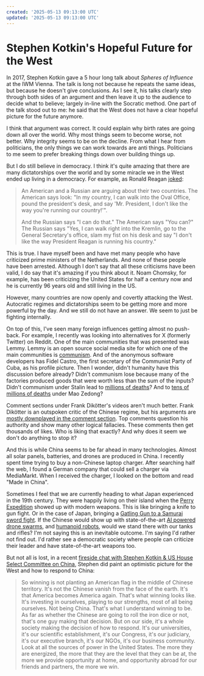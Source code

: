 ```yaml
---
created: '2025-05-13 09:13:00 UTC'
updated: '2025-05-13 09:13:00 UTC'
---
```


# Stephen Kotkin's Hopeful Future for the West

In 2017, Stephen Kotkin gave a 5 hour long talk about _Spheres of Influence_ at the IWM Vienna.
The talk is long not because he repeats the same ideas, but because he doesn't give conclusions.
As I see it, his talks clearly step through both sides of an argument and then leave it up to the audience to decide what to believe; largely in-line with the Socratic method.
One part of the talk stood out to me:
he said that the West does not have a clear hopeful picture for the future anymore.

I think that argument was correct.
It could explain why birth rates are going down all over the world.
Why most things seem to become worse, not better.
Why integrity seems to be on the decline.
From what I hear from politicians, the only things we can work towards are anti things.
Politicians to me seem to prefer breaking things down over building things up.

But I do still believe in democracy.
I think it's quite amazing that there are many dictatorships over the world and by some miracle we in the West ended up living in a democracy.
For example, as Ronald Reagan [joked](/posts/9):

> An American and a Russian are arguing about their two countries. The American says look: "In my country, I can walk into the Oval Office, pound the president's desk, and say 'Mr. President, I don't like the way you're running our country!'".
>
> And the Russian says "I can do that." The American says "You can?" The Russian says "Yes, I can walk right into the Kremlin, go to the General Secretary's office, slam my fist on his desk and say "I don't like the way President Reagan is running his country."

This is true.
I have myself been and have met many people who have criticized prime ministers of the Netherlands.
And none of these people have been arrested.
Although I don't say that all these criticisms have been valid, I do say that it's amazing if you think about it.
Noam Chomsky, for example, has been criticizing the United States for half a century now and he is currently 96 years old and still living in the US.

However, many countries are now openly and covertly attacking the West.
Autocratic regimes and dictatorships seem to be getting more and more powerful by the day.
And we still do not have an answer.
We seem to just be fighting internally.

On top of this, I've seen many foreign influences getting almost no push-back.
For example, I recently was looking into alternatives for X (formerly Twitter) on Reddit.
One of the main communities that was presented was Lemmy.
Lemmy is an open source social media site for which one of the main communities is [communism](https://lemmy.ml/communities).
And of the anonymous software developers has Fidel Castro, the first secretary of the Communist Party of Cuba, as his profile picture.
Then I wonder, didn't humanity have this discussion before already?
Didn't communism lose because many of the factories produced goods that were worth less than the sum of the inputs?
Didn't communism under Stalin lead to [millions of deaths](https://en.wikipedia.org/wiki/Excess_mortality_in_the_Soviet_Union_under_Joseph_Stalin)?
And to [tens of millions of deaths](https://en.wikipedia.org/wiki/Great_Chinese_Famine) under Mao Zedong?

Comment sections under Frank Dikötter's videos aren't much better.
Frank Dikötter is an outspoken critic of the Chinese regime, but his arguments are [mostly downplayed in the comment section](https://www.youtube.com/watch?v=goEU7C1xmis).
Top comments question his authority and show many other logical fallacies.
These comments then get thousands of likes.
Who is liking that exactly?
And why does it seem we don't do anything to stop it?

And this is while China seems to be far ahead in many technologies.
Almost all solar panels, batteries, and drones are produced in China.
I recently spent time trying to buy a non-Chinese laptop charger.
After searching half the web, I found a German company that could sell a charger via MediaMarkt.
When I received the charger, I looked on the bottom and read "Made in China".

Sometimes I feel that we are currently heading to what Japan experienced in the 19th century.
They were happily living on their island when the [Perry Expedition](https://en.wikipedia.org/wiki/Perry_Expedition) showed up with modern weapons.
This is like bringing a knife to gun fight.
Or in the case of Japan, bringing a [Gatling Gun to a Samurai sword fight](https://www.imfdb.org/wiki/The_Last_Samurai).
If the Chinese would show up with state-of-the-art [AI powered](https://www.wsj.com/tech/ai/china-ai-deepseek-chatbot-6ac4ad33) [drone swarms](https://youtu.be/3G1KBu6H6BM), and [humanoid robots](https://youtu.be/WYhSARaHnVI), would we stand there with our tanks and rifles?
I'm not saying this is an inevitable outcome.
I'm saying I'd rather not find out.
I'd rather see a democratic society where people can criticize their leader and have state-of-the-art weapons too.

But not all is lost, in a recent [fireside chat with Stephen Kotkin & US House Select Committee on China](https://www.youtube.com/watch?v=4aQfzDs7RzI), Stephen did paint an optimistic picture for the West and how to respond to China:

> So winning is not planting an American flag in the middle of Chinese territory.
> It's not the Chinese vanish from the face of the earth.
> It's that America becomes America again.
> That's what winning looks like.
> It's investing in ourselves, playing to our strengths, most of all being ourselves.
> Not being China.
> That's what I understand winning to be.
> As far as whether the Chinese are going to roll the iron dice or not, that's one guy making that decision.
> But on our side, it's a whole society making the decision of how to respond.
> It's our universities, it's our scientific establishment, it's our Congress, it's our judiciary, it's our executive branch, it's our NGOs, it's our business community.
> Look at all the sources of power in the United States.
> The more they are energized, the more that they are the level that they can be at, the more we provide opportunity at home, and opportunity abroad for our friends and partners, the more we win.

